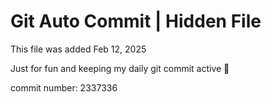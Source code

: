 # Git Auto Commit | Hidden File

This file was added Feb 12, 2025

Just for fun and keeping my daily git commit active 🤪

commit number: 2337336
